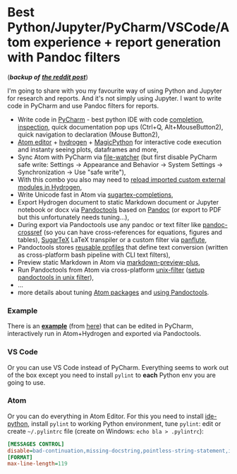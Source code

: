 # Best Python/Jupyter/PyCharm/VSCode/Atom experience + report generation with Pandoc filters

(*__backup of__ [__the reddit post__](https://www.reddit.com/r/datascience/comments/9pj8k9/best_pythonjupyterpycharm_experience_report/)*)

I'm going to share with you my favourite way of using Python and Jupyter for research and reports. And it's not simply using Jupyter. I want to write code in PyCharm and use Pandoc filters for reports.

* Write code in [PyCharm](https://www.jetbrains.com/pycharm/) - best python IDE with code [completion](https://www.jetbrains.com/help/pycharm/auto-completing-code.html), [inspection](https://www.jetbrains.com/help/pycharm/code-inspection.html), quick documentation pop ups (Ctrl+Q, Alt+MouseButton2), quick navigation to declaration (Mouse Button2),
* [Atom editor](https://atom.io/) + [hydrogen](https://atom.io/packages/hydrogen) + [MagicPython](https://atom.io/packages/MagicPython) for interactive code execution and instanty seeing plots, dataframes and more,
* Sync Atom with PyCharm via [file-watcher](https://atom.io/packages/file-watcher) (but first disable PyCharm safe write: Settings → Appearance and Behavior → System Settings → Synchronization → Use "safe write"),
* With this combo you also may need to [reload imported custom external modules in Hydrogen](https://github.com/kiwi0fruit/pandoctools/blob/master/docs/tips.md#reload-imported-modules-in-hydrogen),
* Write Unicode fast in Atom via [sugartex-completions](https://atom.io/packages/sugartex-completions),
* Export Hydrogen document to static Markdown document or Jupyter notebook or docx via [Pandoctools](https://github.com/kiwi0fruit/pandoctools) based on [Pandoc](https://pandoc.org/) (or export to PDF but this unfortunately needs tuning...),
* During export via Pandoctools use any pandoc or text filter like [pandoc-crossref](https://github.com/lierdakil/pandoc-crossref) (so you can have cross-references for equations, figures and tables), [SugarTeX](https://github.com/kiwi0fruit/sugartex) LaTeX transpiler or a custom filter via [panflute](https://github.com/sergiocorreia/panflute),
* Pandoctools stores [reusable profiles](https://github.com/kiwi0fruit/pandoctools/tree/master/pandoctools/cli) that define text conversion (written as cross-platform bash pipeline with CLI text filters),
* Preview static Markdown in Atom via [markdown-preview-plus](https://atom.io/packages/markdown-preview-plus),
* Run Pandoctools from Atom via cross-platform [unix-filter](https://atom.io/packages/unix-filter) ([setup pandoctools in unix filter](https://github.com/kiwi0fruit/pandoctools/blob/master/docs/atom.md#unix-filter)),
* ...
* more details about tuning [Atom packages](https://github.com/kiwi0fruit/pandoctools/blob/master/docs/atom.md) and [using Pandoctools](https://github.com/kiwi0fruit/pandoctools).

### Example

There is an [**example**](https://github.com/kiwi0fruit/pandoctools/blob/master/examples/notebook.py) (from [here](https://github.com/kiwi0fruit/pandoctools/tree/master/examples)) that can be edited in PyCharm, interactively run in Atom+Hydrogen and exported via Pandoctools.

### VS Code

Or you can use VS Code instead of PyCharm. Everything seems to work out of the box except you need to install `pylint` to **each** Python env you are going to use.

### Atom

Or you can do everything in Atom Editor. For this you need to install [ide-python](https://atom.io/packages/ide-python), install `pylint` to working Python environment, tune `pylint`: edit or create `~/.pylintrc` file (create on Windows: `echo bla > .pylintrc`):

```ini
[MESSAGES CONTROL]
disable=bad-continuation,missing-docstring,pointless-string-statement,invalid-name,too-many-locals,too-many-arguments
[FORMAT]
max-line-length=119
```
